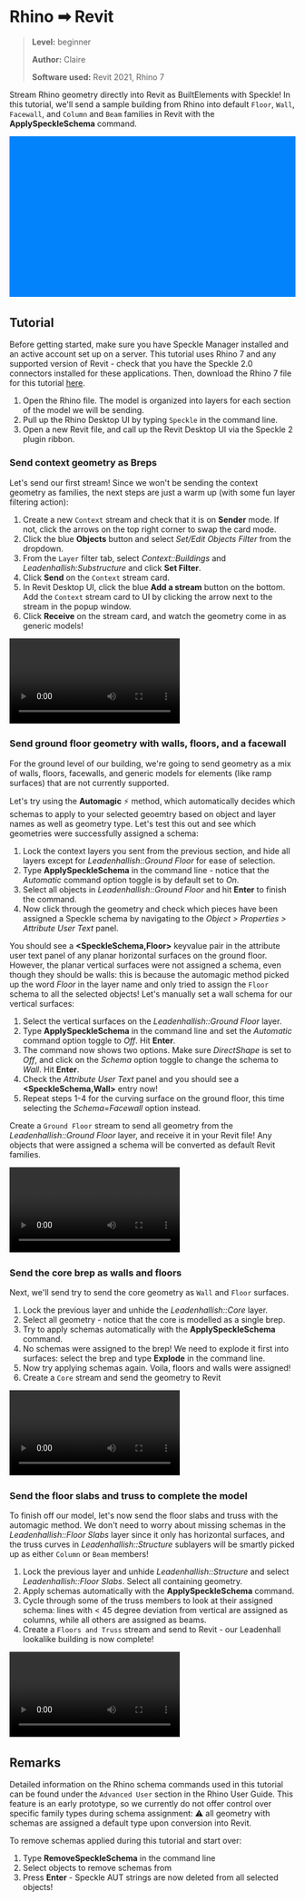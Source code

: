 # Rhino ➡ Revit

>**Level:** beginner
>
>**Author:** Claire
>
>**Software used:** Revit 2021, Rhino 7

Stream Rhino geometry directly into Revit as BuiltElements with Speckle! In this tutorial, we'll send a sample building from Rhino into default `Floor`, `Wall`, `Facewall`, and `Column` and `Beam` families in Revit with the **ApplySpeckleSchema** command.

![](./img-interop/rhino-revit-intro.gif)

## Tutorial

Before getting started, make sure you have Speckle Manager installed and an active account set up on a server. This tutorial uses Rhino 7 and any supported version of Revit - check that you have the Speckle 2.0 connectors installed for these applications. Then, download the Rhino 7 file for this tutorial [here](https://drive.google.com/file/d/1FhMNXpmd3VR8OK_4riCvnAdMImXVmFAl/view?usp=sharing).

1.  Open the Rhino file. The model is organized into layers for each section of the model we will be sending.
2.  Pull up the Rhino Desktop UI by typing `Speckle` in the command line.
3.  Open a new Revit file, and call up the Revit Desktop UI via the Speckle 2 plugin ribbon.

### Send context geometry as Breps

Let's send our first stream! Since we won't be sending the context geometry as families, the next steps are just a warm up (with some fun layer filtering action):

1. Create a new `Context` stream and check that it is on **Sender** mode. If not, click the arrows on the top right corner to swap the card mode.
2. Click the blue **Objects** button and select _Set/Edit Objects Filter_ from the dropdown.
3. From the `Layer` filter tab, select _Context::Buildings_ and _Leadenhallish:Substructure_ and click **Set Filter**.
4. Click **Send** on the `Context` stream card.
5. In Revit Desktop UI, click the blue **Add a stream** button on the bottom. Add the `Context` stream card to UI by clicking the arrow next to the stream in the popup window.
6. Click **Receive** on the stream card, and watch the geometry come in as generic models!

![](./img-interop/rhino-revit-context.mp4)

### Send ground floor geometry with walls, floors, and a facewall

For the ground level of our building, we're going to send geometry as a mix of walls, floors, facewalls, and generic models for elements (like ramp surfaces) that are not currently supported.

Let's try using the **Automagic** ⚡ method, which automatically decides which schemas to apply to your selected geoemtry based on object and layer names as well as geometry type. Let's test this out and see which geometries were successfully assigned a schema:

1. Lock the context layers you sent from the previous section, and hide all layers except for _Leadenhallish::Ground Floor_ for ease of selection.
2. Type **ApplySpeckleSchema** in the command line - notice that the _Automatic_ command option toggle is by default set to _On_.
3. Select all objects in _Leadenhallish::Ground Floor_ and hit **Enter** to finish the command.
4. Now click through the geometry and check which pieces have been assigned a Speckle schema by navigating to the _Object > Properties > Attribute User Text_ panel.

You should see a **<SpeckleSchema,Floor>** keyvalue pair in the attribute user text panel of any planar horizontal surfaces on the ground floor. However, the planar vertical surfaces were not assigned a schema, even though they should be walls: this is because the automagic method picked up the word _Floor_ in the layer name and only tried to assign the `Floor` schema to all the selected objects! Let's manually set a wall schema for our vertical surfaces:

1. Select the vertical surfaces on the _Leadenhallish::Ground Floor_ layer.
2. Type **ApplySpeckleSchema** in the command line and set the _Automatic_ command option toggle to _Off_. Hit **Enter**.
3. The command now shows two options. Make sure _DirectShape_ is set to _Off_, and click on the _Schema_ option toggle to change the schema to _Wall_. Hit **Enter**.
4. Check the _Attribute User Text_ panel and you should see a **<SpeckleSchema,Wall>** entry now!
5. Repeat steps 1-4 for the curving surface on the ground floor, this time selecting the _Schema=Facewall_ option instead.

Create a `Ground Floor` stream to send all geometry from the _Leadenhallish::Ground Floor_ layer, and receive it in your Revit file! Any objects that were assigned a schema will be converted as default Revit families.

![](./img-interop/rhino-revit-ground-floor.mp4)

### Send the core brep as walls and floors

Next, we'll send try to send the core geometry as `Wall` and `Floor` surfaces.

1. Lock the previous layer and unhide the _Leadenhallish::Core_ layer.
2. Select all geometry - notice that the core is modelled as a single brep.
3. Try to apply schemas automatically with the **ApplySpeckleSchema** command.
4. No schemas were assigned to the brep! We need to explode it first into surfaces: select the brep and type **Explode** in the command line.
5. Now try applying schemas again. Voila, floors and walls were assigned!
6. Create a `Core` stream and send the geometry to Revit

![](./img-interop/rhino-revit-core.mp4)

### Send the floor slabs and truss to complete the model

To finish off our model, let's now send the floor slabs and truss with the automagic method. We don't need to worry about missing schemas in the _Leadenhallish::Floor Slabs_ layer since it only has horizontal surfaces, and the truss curves in _Leadenhallish::Structure_ sublayers will be smartly picked up as either `Column` or `Beam` members!

1. Lock the previous layer and unhide _Leadenhallish::Structure_ and select _Leadenhallish::Floor Slabs_. Select all containing geometry.
2. Apply schemas automatically with the **ApplySpeckleSchema** command.
3. Cycle through some of the truss members to look at their assigned schema: lines with < 45 degree deviation from vertical are assigned as columns, while all others are assigned as beams.
4. Create a `Floors and Truss` stream and send to Revit - our Leadenhall lookalike building is now complete!

![](./img-interop/rhino-revit-floors-and-truss.mp4)

## Remarks

Detailed information on the Rhino schema commands used in this tutorial can be found under the `Advanced User` section in the Rhino User Guide. This feature is an early prototype, so we currently do not offer control over specific family types during schema assignment: ⚠ all geometry with schemas are assigned a default type upon conversion into Revit.

To remove schemas applied during this tutorial and start over:

1. Type **RemoveSpeckleSchema** in the command line
2. Select objects to remove schemas from
3. Press **Enter** - Speckle AUT strings are now deleted from all selected objects!
